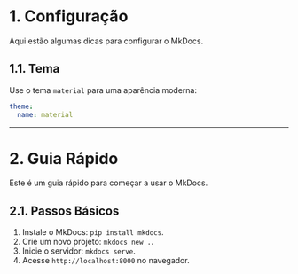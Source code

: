 # 1. Configuração

Aqui estão algumas dicas para configurar o MkDocs.

## 1.1. Tema
Use o tema `material` para uma aparência moderna:
```yaml
theme:
  name: material
```


----

# 2. Guia Rápido

Este é um guia rápido para começar a usar o MkDocs.

## 2.1. Passos Básicos
1. Instale o MkDocs: `pip install mkdocs`.
2. Crie um novo projeto: `mkdocs new .`.
3. Inicie o servidor: `mkdocs serve`.
4. Acesse `http://localhost:8000` no navegador.